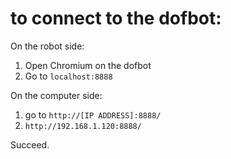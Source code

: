 # to connect to the dofbot:
On the robot side:
1. Open Chromium on the dofbot
2. Go to ```localhost:8888```

On the computer side:
1. go to ```http://[IP ADDRESS]:8888/```
2. ```http://192.168.1.120:8888/```

Succeed.
